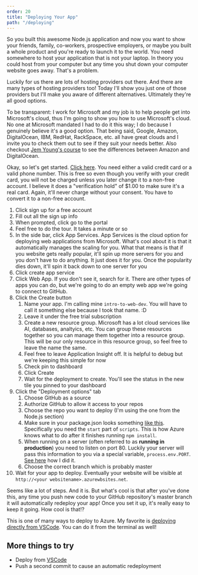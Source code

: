 ```yaml
---
order: 20
title: "Deploying Your App"
path: "/deploying"
---
```


So you built this awesome Node.js application and now you want to show your friends, family, co-workers, prospective employers, or maybe you built a whole product and you're ready to launch it to the world. You need somewhere to host your application that is not your laptop. In theory you could host from your computer but any time you shut down your computer website goes away. That's a problem.

Luckily for us there are lots of hosting providers out there. And there are many types of hosting providers too! Today I'll show you just one of those providers but I'll make you aware of different alternatives. Ultimately they're all good options.

To be transparent: I work for Microsoft and my job is to help people get into Microsoft's cloud, thus I'm going to show you how to use Microsoft's cloud. No one at Microsoft mandated I had to do it this way; I do because I genuinely believe it's a good option. That being said, Google, Amazon, DigitalOcean, IBM, RedHat, RackSpace, etc. all have great clouds and I invite you to check them out to see if they suit your needs better. Also checkout [Jem Young's course][jem] to see the differences between Amazon and DigitalOcean.

Okay, so let's get started. [Click here][azure]. You need either a valid credit card or a valid phone number. This is free so even though you verify with your credit card, you will not be charged unless you later change it to a non-free account. I believe it does a "verification hold" of $1.00 to make sure it's a real card. Again, it'll never charge without your consent. You have to convert it to a non-free account.

1. Click sign up for a free account
1. Fill out all the sign up info
1. When prompted, click go to the portal
1. Feel free to do the tour. It takes a minute or so
1. In the side bar, click App Services. App Services is the cloud option for deploying web applications from Microsoft. What's cool about it is that it automatically manages the scaling for you. What that means is that if you website gets really popular, it'll spin up more servers for you and you don't have to do anything. It just does it for you. Once the popularity dies down, it'll spin it back down to one server for you
1. Click create app service
1. Click Web App. If you don't see it, search for it. There are other types of apps you can do, but we're going to do an empty web app we're going to connect to GitHub.
1. Click the Create button
   1. Name your app. I'm calling mine `intro-to-web-dev`. You will have to call it something else because I took that name. :D
   1. Leave it under the free trial subscription
   1. Create a new resource group. Microsoft has a lot cloud services like AI, databases, analtyics, etc. You can group these resources together so you can manage them together into a resource group. This will be our only resource in this resource group, so feel free to leave the name the same.
   1. Feel free to leave Application Insight off. It is helpful to debug but we're keeping this simple for now
   1. Check pin to dashboard
   1. Click Create
   1. Wait for the deployment to create. You'll see the status in the new tile you pinned to your dashboard
1. Click the "Deployment options" tab
   1. Choose GitHub as a source
   1. Authorize GitHub to allow it access to your repos
   1. Choose the repo you want to deploy (I'm using the one from the Node.js section)
   1. Make sure in your package.json looks something [like this][gh]. Specifically you need the `start` part of `scripts`. This is how Azure knows what to do after it finishes running `npm install`.
   1. When running on a server (often referred to as **running in production**) you need to listen on port 80. Luckily your server will pass this information to you via a special variable, `process.env.PORT`. [See here][gh2] how I did it.
   1. Choose the correct branch which is probably master
1. Wait for your app to deploy. Eventually your website will be visible at `http://<your websitename>.azurewbsites.net`.

Seems like a lot of steps. And it is. But what's cool is that after you've done this, any time you push new code to your GitHub repository's master branch it will automatically redeploy your app! Once you set it up, it's really easy to keep it going. How cool is that!?

This is one of many ways to deploy to Azure. My favorite is [deploying directly from VSCode][vscode]. You can do it from the terminal as well!

## More things to try

* Deploy from [VSCode][vscode]
* Push a second commit to cause an automatic redeployment

[jem]: https://frontendmasters.com/courses/full-stack/
[azure]: https://aka.ms/Fqk7b0
[gh]: https://github.com/btholt-test/intro-to-web-dev/blob/e3a9ffc2af005b9e6ffec72e442b32ccf1a261d0/package.json#L5
[gh2]: https://github.com/btholt-test/intro-to-web-dev/blob/e3a9ffc2af005b9e6ffec72e442b32ccf1a261d0/server.js#L37-L39
[vscode]: https://aka.ms/Uq08f1
